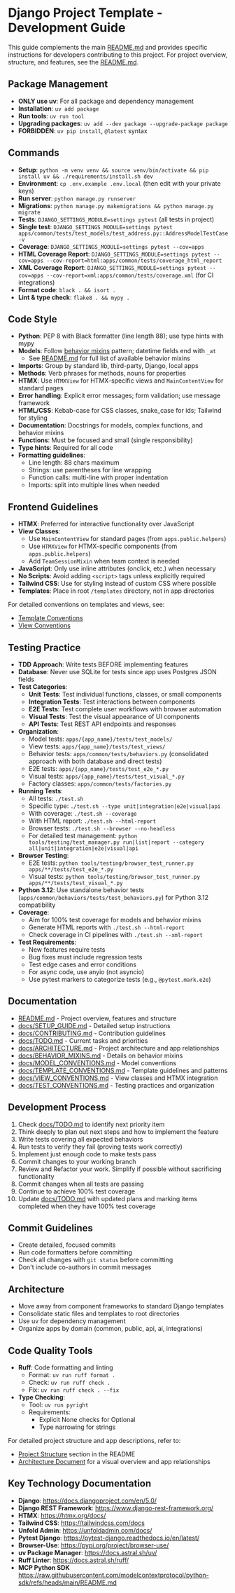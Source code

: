 # Django Project Template - Development Guide

This guide complements the main [README.md](README.md) and provides specific instructions for developers contributing to this project. For project overview, structure, and features, see the [README.md](README.md).

## Package Management
- **ONLY use uv**: For all package and dependency management
- **Installation**: `uv add package`
- **Run tools**: `uv run tool`
- **Upgrading packages**: `uv add --dev package --upgrade-package package`
- **FORBIDDEN**: `uv pip install`, `@latest` syntax

## Commands
- **Setup**: `python -m venv venv && source venv/bin/activate && pip install uv && ./requirements/install.sh dev`
- **Environment**: `cp .env.example .env.local` (then edit with your private keys)
- **Run server**: `python manage.py runserver`
- **Migrations**: `python manage.py makemigrations && python manage.py migrate`
- **Tests**: `DJANGO_SETTINGS_MODULE=settings pytest` (all tests in project)
- **Single test**: `DJANGO_SETTINGS_MODULE=settings pytest apps/common/tests/test_models/test_address.py::AddressModelTestCase -v`
- **Coverage**: `DJANGO_SETTINGS_MODULE=settings pytest --cov=apps`
- **HTML Coverage Report**: `DJANGO_SETTINGS_MODULE=settings pytest --cov=apps --cov-report=html:apps/common/tests/coverage_html_report`
- **XML Coverage Report**: `DJANGO_SETTINGS_MODULE=settings pytest --cov=apps --cov-report=xml:apps/common/tests/coverage.xml` (for CI integrations)
- **Format code**: `black . && isort .`
- **Lint & type check**: `flake8 . && mypy .`

## Code Style
- **Python**: PEP 8 with Black formatter (line length 88); use type hints with mypy
- **Models**: Follow [behavior mixins](docs/MODEL_CONVENTIONS.md) pattern; datetime fields end with `_at`
  - See [README.md](README.md#behavior-mixins) for full list of available behavior mixins
- **Imports**: Group by standard lib, third-party, Django, local apps
- **Methods**: Verb phrases for methods, nouns for properties
- **HTMX**: Use `HTMXView` for HTMX-specific views and `MainContentView` for standard pages
- **Error handling**: Explicit error messages; form validation; use message framework
- **HTML/CSS**: Kebab-case for CSS classes, snake_case for ids; Tailwind for styling
- **Documentation**: Docstrings for models, complex functions, and behavior mixins
- **Functions**: Must be focused and small (single responsibility)
- **Type hints**: Required for all code
- **Formatting guidelines**:
  - Line length: 88 chars maximum
  - Strings: use parentheses for line wrapping
  - Function calls: multi-line with proper indentation
  - Imports: split into multiple lines when needed

## Frontend Guidelines
- **HTMX**: Preferred for interactive functionality over JavaScript
- **View Classes**:
  - Use `MainContentView` for standard pages (from `apps.public.helpers`)
  - Use `HTMXView` for HTMX-specific components (from `apps.public.helpers`)
  - Add `TeamSessionMixin` when team context is needed
- **JavaScript**: Only use inline attributes (onclick, etc.) when necessary
- **No Scripts**: Avoid adding `<script>` tags unless explicitly required
- **Tailwind CSS**: Use for styling instead of custom CSS where possible
- **Templates**: Place in root `/templates` directory, not in app directories

For detailed conventions on templates and views, see:
- [Template Conventions](docs/TEMPLATE_CONVENTIONS.md)
- [View Conventions](docs/VIEW_CONVENTIONS.md)

## Testing Practice
- **TDD Approach**: Write tests BEFORE implementing features
- **Database**: Never use SQLite for tests since app uses Postgres JSON fields
- **Test Categories**:
  - **Unit Tests**: Test individual functions, classes, or small components
  - **Integration Tests**: Test interactions between components
  - **E2E Tests**: Test complete user workflows with browser automation
  - **Visual Tests**: Test the visual appearance of UI components
  - **API Tests**: Test REST API endpoints and responses
- **Organization**:
  - Model tests: `apps/{app_name}/tests/test_models/`
  - View tests: `apps/{app_name}/tests/test_views/`
  - Behavior tests: `apps/common/tests/behaviors.py` (consolidated approach with both database and direct tests)
  - E2E tests: `apps/{app_name}/tests/test_e2e_*.py`
  - Visual tests: `apps/{app_name}/tests/test_visual_*.py`
  - Factory classes: `apps/common/tests/factories.py`
- **Running Tests**:
  - All tests: `./test.sh`
  - Specific type: `./test.sh --type unit|integration|e2e|visual|api`
  - With coverage: `./test.sh --coverage`
  - With HTML report: `./test.sh --html-report`
  - Browser tests: `./test.sh --browser --no-headless`
  - For detailed test management: `python tools/testing/test_manager.py run|list|report --category all|unit|integration|e2e|visual|api`
- **Browser Testing**:
  - E2E tests: `python tools/testing/browser_test_runner.py apps/**/tests/test_e2e_*.py`
  - Visual tests: `python tools/testing/browser_test_runner.py apps/**/tests/test_visual_*.py`
- **Python 3.12**: Use standalone behavior tests (`apps/common/behaviors/tests/test_behaviors.py`) for Python 3.12 compatibility
- **Coverage**: 
  - Aim for 100% test coverage for models and behavior mixins
  - Generate HTML reports with `./test.sh --html-report`
  - Check coverage in CI pipelines with `./test.sh --xml-report`
- **Test Requirements**:
  - New features require tests
  - Bug fixes must include regression tests
  - Test edge cases and error conditions
  - For async code, use anyio (not asyncio)
  - Use pytest markers to categorize tests (e.g., `@pytest.mark.e2e`)

## Documentation
- [README.md](README.md) - Project overview, features and structure
- [docs/SETUP_GUIDE.md](docs/SETUP_GUIDE.md) - Detailed setup instructions
- [docs/CONTRIBUTING.md](docs/CONTRIBUTING.md) - Contribution guidelines
- [docs/TODO.md](docs/TODO.md) - Current tasks and priorities
- [docs/ARCHITECTURE.md](docs/ARCHITECTURE.md) - Project architecture and app relationships
- [docs/BEHAVIOR_MIXINS.md](docs/BEHAVIOR_MIXINS.md) - Details on behavior mixins
- [docs/MODEL_CONVENTIONS.md](docs/MODEL_CONVENTIONS.md) - Model conventions
- [docs/TEMPLATE_CONVENTIONS.md](docs/TEMPLATE_CONVENTIONS.md) - Template guidelines and patterns
- [docs/VIEW_CONVENTIONS.md](docs/VIEW_CONVENTIONS.md) - View classes and HTMX integration
- [docs/TEST_CONVENTIONS.md](docs/TEST_CONVENTIONS.md) - Testing practices and organization

## Development Process
1. Check [docs/TODO.md](docs/TODO.md) to identify next priority item
2. Think deeply to plan out next steps and how to implement the feature
3. Write tests covering all expected behaviors
4. Run tests to verify they fail (proving tests work correctly)
5. Implement just enough code to make tests pass
6. Commit changes to your working branch
7. Review and Refactor your work. Simplify if possible without sacrificing functionality
8. Commit changes when all tests are passing
9. Continue to achieve 100% test coverage
10. Update [docs/TODO.md](docs/TODO.md) with updated plans and marking items completed when they have 100% test coverage

## Commit Guidelines
- Create detailed, focused commits
- Run code formatters before committing
- Check all changes with `git status` before committing
- Don't include co-authors in commit messages

## Architecture
- Move away from component frameworks to standard Django templates
- Consolidate static files and templates to root directories
- Use uv for dependency management
- Organize apps by domain (common, public, api, ai, integrations)

## Code Quality Tools
- **Ruff**: Code formatting and linting
  - Format: `uv run ruff format .`
  - Check: `uv run ruff check .`
  - Fix: `uv run ruff check . --fix`
- **Type Checking**:
  - Tool: `uv run pyright`
  - Requirements:
    - Explicit None checks for Optional
    - Type narrowing for strings

For detailed project structure and app descriptions, refer to:
- [Project Structure](README.md#project-structure) section in the README
- [Architecture Document](docs/ARCHITECTURE.md) for a visual overview and app relationships

## Key Technology Documentation
- **Django**: https://docs.djangoproject.com/en/5.0/
- **Django REST Framework**: https://www.django-rest-framework.org/
- **HTMX**: https://htmx.org/docs/
- **Tailwind CSS**: https://tailwindcss.com/docs
- **Unfold Admin**: https://unfoldadmin.com/docs/
- **Pytest Django**: https://pytest-django.readthedocs.io/en/latest/
- **Browser-Use**: https://pypi.org/project/browser-use/
- **uv Package Manager**: https://docs.astral.sh/uv/
- **Ruff Linter**: https://docs.astral.sh/ruff/
- **MCP Python SDK** https://raw.githubusercontent.com/modelcontextprotocol/python-sdk/refs/heads/main/README.md
